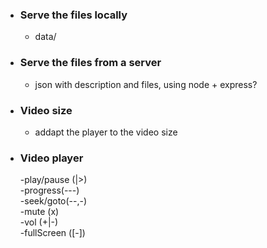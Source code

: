 - ### Serve the files locally
    - data/
- ### Serve the files from a server
    - json with description and files, using node + express?
- ### Video size
    - addapt the player to the video size
- ### Video player
    -play/pause (|>)\
    -progress(---)\
    -seek/goto(--,-)\
    -mute (x)\
    -vol (+|-)\
    -fullScreen ([-])